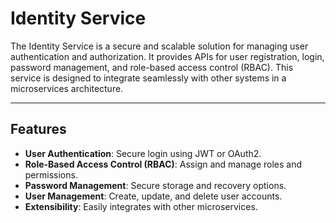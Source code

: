 # Identity Service

The Identity Service is a secure and scalable solution for managing user authentication and authorization. It provides APIs for user registration, login, password management, and role-based access control (RBAC). This service is designed to integrate seamlessly with other systems in a microservices architecture.

---

## Features

- **User Authentication**: Secure login using JWT or OAuth2.
- **Role-Based Access Control (RBAC)**: Assign and manage roles and permissions.
- **Password Management**: Secure storage and recovery options.
- **User Management**: Create, update, and delete user accounts.
- **Extensibility**: Easily integrates with other microservices.
